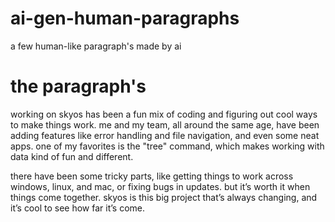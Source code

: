 # ai-gen-human-paragraphs
a  few human-like paragraph's made by ai

# the paragraph's
working on skyos has been a fun mix of coding and figuring out cool ways to make things work. me and my team, all around the same age, have been adding features like error handling and file navigation, and even some neat apps. one of my favorites is the "tree" command, which makes working with data kind of fun and different.

there have been some tricky parts, like getting things to work across windows, linux, and mac, or fixing bugs in updates. but it’s worth it when things come together. skyos is this big project that’s always changing, and it’s cool to see how far it’s come.
